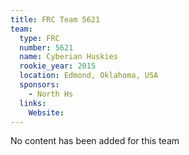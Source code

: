 ```yaml
---
title: FRC Team 5621
team:
  type: FRC
  number: 5621
  name: Cyberian Huskies
  rookie_year: 2015
  location: Edmond, Oklahoma, USA
  sponsors:
    - North Hs
  links:
    Website: 
---
```

No content has been added for this team